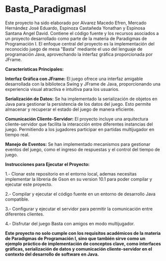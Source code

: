 # Basta_ParadigmasI

Este proyecto ha sido elaborado por Alvarez Macedo Efren, Mercado Hernández José Eduardo, Espinoza Castañeda Yonathan y Espinosa Santana Angel David. Contiene el código fuente y los recursos asociados a un proyecto desarrollado como parte de la materia de Paradigmas de Programación I. El enfoque central del proyecto es la implementación del reconocido juego de mesa "Basta" mediante el uso del lenguaje de programación Java, aprovechando la interfaz gráfica proporcionada por JFrame.

**Características Principales:**

**Interfaz Gráfica con JFrame:** El juego ofrece una interfaz amigable desarrollada con la biblioteca Swing y JFrame de Java, proporcionando una experiencia visual atractiva e intuitiva para los usuarios.

**Serialización de Datos:** Se ha implementado la serialización de objetos en Java para gestionar la persistencia de los datos del juego. Esto permite almacenar y recuperar el estado del juego de manera eficiente.

**Comunicación Cliente-Servidor:** El proyecto incluye una arquitectura cliente-servidor que facilita la interacción entre diferentes instancias del juego. Permitiendo a los jugadores participar en partidas multijugador en tiempo real.

**Manejo de Eventos:** Se han implementado mecanismos para gestionar eventos del juego, como el ingreso de respuestas y el control del tiempo de juego.

**Instrucciones para Ejecutar el Proyecto:**

1.- Clonar este repositorio en el entorno local, ademas necesitas implementar la libreria de Gson en su version 10.1 para poder compilar y ejecutar este proyecto.

2.- Compilar y ejecutar el código fuente en un entorno de desarrollo Java compatible.

3.- Configurar y ejecutar el servidor para permitir la comunicación entre diferentes clientes.

4.- Disfrutar del juego Basta con amigos en modo multijugador.

**Este proyecto no solo cumple con los requisitos académicos de la materia de Paradigmas de Programación I, sino que también sirve como un ejemplo práctico de implementación de conceptos clave, como interfaces gráficas, serialización de datos y comunicación cliente-servidor en el contexto del desarrollo de software en Java.**
